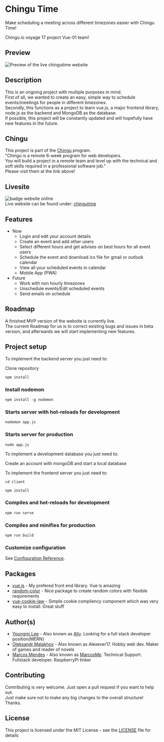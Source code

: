 # Chingu Time 

Make scheduling a meeting across different timezones easier with Chingu Time!

Chingu.io voyage 17 project Vue-01 team!

## Preview

![Preview of the live chingutime website](https://i.imgur.com/xsrAlSm.png)

## Description

This is an ongoing project with multiple purposes in mind.<br/>
First of all, we wanted to create an easy, simple way to schedule events/meetings for people in different timezones. <br/>
Secondly, this functions as a project to learn vue.js, a major frontend library, node.js as the backend and MongoDB as the database.<br/>If possible, this project will be constantly updated and will hopefully have new features in the future.

## Chingu

This project is part of the [Chingu](https://chingu.io) program.<br/>
"Chingu is a remote 6-week program for web developers. <br/>You will build a project in a remote team and level up with the technical and soft skills required in a professional software job."<br/>
Please visit them at the link above!

## Livesite

![badge website online](https://img.shields.io/website?style=for-the-badge&up_message=online&url=http%3A%2F%2Fnovelslist.netlify.com%2F)  
Live website can be found under: [chingutime](https://chingutime.netlify.app/)

## Features

* Now
  * Login and edit your account details
  * Create an event and add other users
  * Select different hours and get advises on best hours for all event users
  * Schedule the event and download ics file for gmail or outlook calendar 
  * View all your scheduled events in calendar
  * Mobile App (PWA)
* Future
  * Work with non hourly timezones
  * Unschedule events/Edit scheduled events
  * Send emails on schedule 

## Roadmap

A finished MVP version of the website is currently live. <br/>
The current Roadmap for us is to correct existing bugs and issues in beta version, and afterwards we will start implementing new features.

## Project setup

To implement the backend server you just need to:

Clone repository

```
npm install
```
### Install nodemon
```
npm install -g nodemon
```
### Starts server with hot-reloads for development
```
nodemon app.js
```
### Starts server for production
```
node app.js
```

To implement a development database you just need to:

Create an account with mongoDB and start a local database

To implement the frontend server you just need to:

```
cd client
```
```
npm install
```
### Compiles and hot-reloads for development
```
npm run serve
```
### Compiles and minifies for production
```
npm run build
```

### Customize configuration
See [Configuration Reference](https://cli.vuejs.org/config/).

## Packages

- [vue.js](https://vuejs.org/) - My prefered front end library. Vue is amazing
- [random-color](https://www.npmjs.com/package/random-color) - Nice package to create random colors with flexible requirements 
- [vue-cookie-law](https://www.npmjs.com/package/vue-cookie-law) - Simple cookie compliency component which was very easy to install. Great stuff

## Author(s)

- [Youngmi Lee](https://github.com/ally0426) - Also known as [Ally](https://ally0426.github.io/Basic_Portfolio/). Looking for a full stack developer position(MERN)
- [Oleksandr Malakhov](https://github.com/Alexever17) - Also known as Alexever17. Hobby web dev. Maker of games and reader of novels
- [Marcos Mendes](https://github.com/MarcosMe) - Also known as [MarcosMe](https://marcosmendes.eu). Technical Support. Fullstack developer. RaspberryPi tinker


## Contributing
Contributing is very welcome. Just open a pull request if you want to help out.<br/> 
Just make sure not to make any big changes to the overall structure! Thanks.

## License
This project is licensed under the MIT License - see the [LICENSE](LICENSE) file for details
